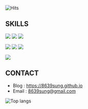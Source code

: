 
<!--방문자 수, 깃허브 팔로워 수-->
![Hits](https://hits.seeyoufarm.com/api/count/incr/badge.svg?url=https%3A%2F%2Fgithub.com%2Fansohxxn&count_bg=%23FFC500&title_bg=%23555555&icon=diaspora.svg&icon_color=%23FFDD00&title=visitors&edge_flat=false)

## SKILLS

<p>
<img src="https://img.shields.io/badge/Python-3776AB?style=for-the-badge&logo=Python&logoColor=white"/></a>
<img src="https://img.shields.io/badge/C-A8B9CC?style=for-the-badge&logo=C&logoColor=white"/></a>
<img src="https://img.shields.io/badge/C++-00599C?style=for-the-badge&logo=c%2B%2B&logoColor=white"/></a>
</p>
<p >
<img src="https://img.shields.io/badge/PyTorch-EE4C2C?style=for-the-badge&logo=PyTorch&logoColor=white"/></a>
<img src="https://img.shields.io/badge/TensorFlow-FF6F00?style=for-the-badge&logo=TensorFlow&logoColor=white"/></a>
<img src="https://img.shields.io/badge/WandB-FFBE00?style=for-the-badge&logo=Weights&Biases&logoColor=white"/></a>
</p>
<p >
<img src="https://img.shields.io/badge/Django-092E20?style=for-the-badge&logo=django&logoColor=white"/></a>
</p>


## CONTACT

- Blog : <https://8639sung.github.io> 
- Email : <8639sung@gmail.com>

![Top langs](https://github-readme-stats.vercel.app/api/top-langs/?username=8639sung&theme=blue-green)
